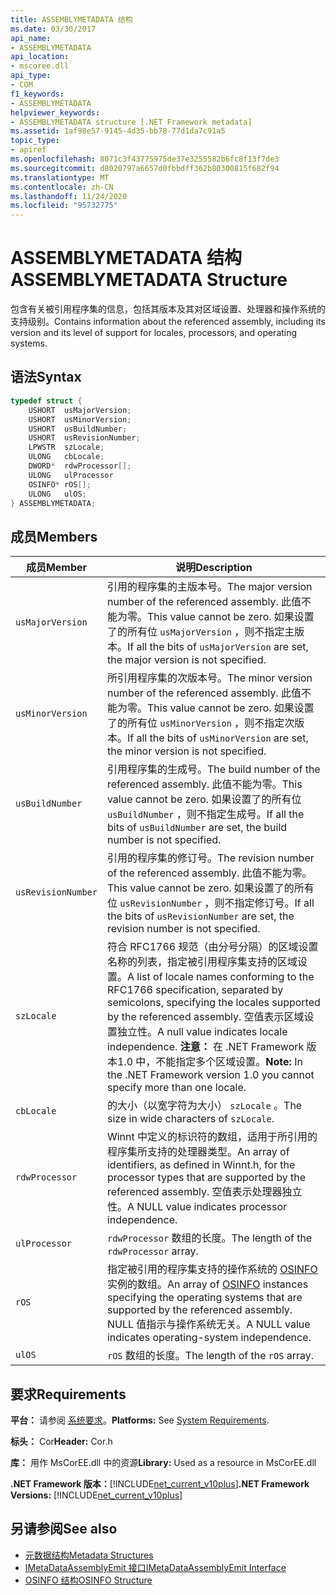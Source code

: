 ```yaml
---
title: ASSEMBLYMETADATA 结构
ms.date: 03/30/2017
api_name:
- ASSEMBLYMETADATA
api_location:
- mscoree.dll
api_type:
- COM
f1_keywords:
- ASSEMBLYMETADATA
helpviewer_keywords:
- ASSEMBLYMETADATA structure [.NET Framework metadata]
ms.assetid: 1af98e57-9145-4d35-bb78-77d1da7c91a5
topic_type:
- apiref
ms.openlocfilehash: 8071c3f43775975de37e3255582b6fc8f13f7de3
ms.sourcegitcommit: d8020797a6657d0fbbdff362b80300815f682f94
ms.translationtype: MT
ms.contentlocale: zh-CN
ms.lasthandoff: 11/24/2020
ms.locfileid: "95732775"
---
```

# <a name="assemblymetadata-structure"></a><span data-ttu-id="c8e15-102">ASSEMBLYMETADATA 结构</span><span class="sxs-lookup"><span data-stu-id="c8e15-102">ASSEMBLYMETADATA Structure</span></span>

<span data-ttu-id="c8e15-103">包含有关被引用程序集的信息，包括其版本及其对区域设置、处理器和操作系统的支持级别。</span><span class="sxs-lookup"><span data-stu-id="c8e15-103">Contains information about the referenced assembly, including its version and its level of support for locales, processors, and operating systems.</span></span>  
  
## <a name="syntax"></a><span data-ttu-id="c8e15-104">语法</span><span class="sxs-lookup"><span data-stu-id="c8e15-104">Syntax</span></span>  
  
```cpp  
typedef struct {  
    USHORT  usMajorVersion;  
    USHORT  usMinorVersion;  
    USHORT  usBuildNumber;  
    USHORT  usRevisionNumber;  
    LPWSTR  szLocale;  
    ULONG   cbLocale;  
    DWORD*  rdwProcessor[];  
    ULONG   ulProcessor  
    OSINFO* rOS[];  
    ULONG   ulOS;  
} ASSEMBLYMETADATA;  
```  
  
## <a name="members"></a><span data-ttu-id="c8e15-105">成员</span><span class="sxs-lookup"><span data-stu-id="c8e15-105">Members</span></span>  
  
|<span data-ttu-id="c8e15-106">成员</span><span class="sxs-lookup"><span data-stu-id="c8e15-106">Member</span></span>|<span data-ttu-id="c8e15-107">说明</span><span class="sxs-lookup"><span data-stu-id="c8e15-107">Description</span></span>|  
|------------|-----------------|  
|`usMajorVersion`|<span data-ttu-id="c8e15-108">引用的程序集的主版本号。</span><span class="sxs-lookup"><span data-stu-id="c8e15-108">The major version number of the referenced assembly.</span></span> <span data-ttu-id="c8e15-109">此值不能为零。</span><span class="sxs-lookup"><span data-stu-id="c8e15-109">This value cannot be zero.</span></span> <span data-ttu-id="c8e15-110">如果设置了的所有位 `usMajorVersion` ，则不指定主版本。</span><span class="sxs-lookup"><span data-stu-id="c8e15-110">If all the bits of `usMajorVersion` are set, the major version is not specified.</span></span>|  
|`usMinorVersion`|<span data-ttu-id="c8e15-111">所引用程序集的次版本号。</span><span class="sxs-lookup"><span data-stu-id="c8e15-111">The minor version number of the referenced assembly.</span></span> <span data-ttu-id="c8e15-112">此值不能为零。</span><span class="sxs-lookup"><span data-stu-id="c8e15-112">This value cannot be zero.</span></span> <span data-ttu-id="c8e15-113">如果设置了的所有位 `usMinorVersion` ，则不指定次版本。</span><span class="sxs-lookup"><span data-stu-id="c8e15-113">If all the bits of `usMinorVersion` are set, the minor version is not specified.</span></span>|  
|`usBuildNumber`|<span data-ttu-id="c8e15-114">引用程序集的生成号。</span><span class="sxs-lookup"><span data-stu-id="c8e15-114">The build number of the referenced assembly.</span></span> <span data-ttu-id="c8e15-115">此值不能为零。</span><span class="sxs-lookup"><span data-stu-id="c8e15-115">This value cannot be zero.</span></span> <span data-ttu-id="c8e15-116">如果设置了的所有位 `usBuildNumber` ，则不指定生成号。</span><span class="sxs-lookup"><span data-stu-id="c8e15-116">If all the bits of `usBuildNumber` are set, the build number is not specified.</span></span>|  
|`usRevisionNumber`|<span data-ttu-id="c8e15-117">引用的程序集的修订号。</span><span class="sxs-lookup"><span data-stu-id="c8e15-117">The revision number of the referenced assembly.</span></span> <span data-ttu-id="c8e15-118">此值不能为零。</span><span class="sxs-lookup"><span data-stu-id="c8e15-118">This value cannot be zero.</span></span> <span data-ttu-id="c8e15-119">如果设置了的所有位 `usRevisionNumber` ，则不指定修订号。</span><span class="sxs-lookup"><span data-stu-id="c8e15-119">If all the bits of `usRevisionNumber` are set, the revision number is not specified.</span></span>|  
|`szLocale`|<span data-ttu-id="c8e15-120">符合 RFC1766 规范（由分号分隔）的区域设置名称的列表，指定被引用程序集支持的区域设置。</span><span class="sxs-lookup"><span data-stu-id="c8e15-120">A list of locale names conforming to the RFC1766 specification, separated by semicolons, specifying the locales supported by the referenced assembly.</span></span> <span data-ttu-id="c8e15-121">空值表示区域设置独立性。</span><span class="sxs-lookup"><span data-stu-id="c8e15-121">A null value indicates locale independence.</span></span> <span data-ttu-id="c8e15-122">**注意：**  在 .NET Framework 版本1.0 中，不能指定多个区域设置。</span><span class="sxs-lookup"><span data-stu-id="c8e15-122">**Note:**  In the .NET Framework version 1.0 you cannot specify more than one locale.</span></span>|  
|`cbLocale`|<span data-ttu-id="c8e15-123">的大小（以宽字符为大小） `szLocale` 。</span><span class="sxs-lookup"><span data-stu-id="c8e15-123">The size in wide characters of `szLocale`.</span></span>|  
|`rdwProcessor`|<span data-ttu-id="c8e15-124">Winnt 中定义的标识符的数组，适用于所引用的程序集所支持的处理器类型。</span><span class="sxs-lookup"><span data-stu-id="c8e15-124">An array of identifiers, as defined in Winnt.h, for the processor types that are supported by the referenced assembly.</span></span> <span data-ttu-id="c8e15-125">空值表示处理器独立性。</span><span class="sxs-lookup"><span data-stu-id="c8e15-125">A NULL value indicates processor independence.</span></span>|  
|`ulProcessor`|<span data-ttu-id="c8e15-126">`rdwProcessor` 数组的长度。</span><span class="sxs-lookup"><span data-stu-id="c8e15-126">The length of the `rdwProcessor` array.</span></span>|  
|`rOS`|<span data-ttu-id="c8e15-127">指定被引用的程序集支持的操作系统的 [OSINFO](osinfo-structure.md) 实例的数组。</span><span class="sxs-lookup"><span data-stu-id="c8e15-127">An array of [OSINFO](osinfo-structure.md) instances specifying the operating systems that are supported by the referenced assembly.</span></span> <span data-ttu-id="c8e15-128">NULL 值指示与操作系统无关。</span><span class="sxs-lookup"><span data-stu-id="c8e15-128">A NULL value indicates operating-system independence.</span></span>|  
|`ulOS`|<span data-ttu-id="c8e15-129">`rOS` 数组的长度。</span><span class="sxs-lookup"><span data-stu-id="c8e15-129">The length of the `rOS` array.</span></span>|  
  
## <a name="requirements"></a><span data-ttu-id="c8e15-130">要求</span><span class="sxs-lookup"><span data-stu-id="c8e15-130">Requirements</span></span>  

 <span data-ttu-id="c8e15-131">**平台：** 请参阅 [系统要求](../../get-started/system-requirements.md)。</span><span class="sxs-lookup"><span data-stu-id="c8e15-131">**Platforms:** See [System Requirements](../../get-started/system-requirements.md).</span></span>  
  
 <span data-ttu-id="c8e15-132">**标头：** Cor</span><span class="sxs-lookup"><span data-stu-id="c8e15-132">**Header:** Cor.h</span></span>  
  
 <span data-ttu-id="c8e15-133">**库：** 用作 MsCorEE.dll 中的资源</span><span class="sxs-lookup"><span data-stu-id="c8e15-133">**Library:** Used as a resource in MsCorEE.dll</span></span>  
  
 <span data-ttu-id="c8e15-134">**.NET Framework 版本：**[!INCLUDE[net_current_v10plus](../../../../includes/net-current-v10plus-md.md)]</span><span class="sxs-lookup"><span data-stu-id="c8e15-134">**.NET Framework Versions:** [!INCLUDE[net_current_v10plus](../../../../includes/net-current-v10plus-md.md)]</span></span>  
  
## <a name="see-also"></a><span data-ttu-id="c8e15-135">另请参阅</span><span class="sxs-lookup"><span data-stu-id="c8e15-135">See also</span></span>

- [<span data-ttu-id="c8e15-136">元数据结构</span><span class="sxs-lookup"><span data-stu-id="c8e15-136">Metadata Structures</span></span>](metadata-structures.md)
- [<span data-ttu-id="c8e15-137">IMetaDataAssemblyEmit 接口</span><span class="sxs-lookup"><span data-stu-id="c8e15-137">IMetaDataAssemblyEmit Interface</span></span>](imetadataassemblyemit-interface.md)
- [<span data-ttu-id="c8e15-138">OSINFO 结构</span><span class="sxs-lookup"><span data-stu-id="c8e15-138">OSINFO Structure</span></span>](osinfo-structure.md)
